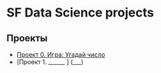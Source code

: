 # SF Data Science projects

## Проекты

* [Проект 0. Игра: Угадай число](https://github.com/PoluboyarinovSI/SF_DataScience/tree/main/project_0)
* [Проект 1. ______ ] (___)

